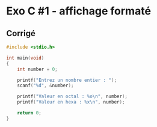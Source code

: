 # Exo C #1 - affichage formaté

## Corrigé

```c
#include <stdio.h>

int main(void)
{
    int number = 0;

    printf("Entrez un nombre entier : ");
    scanf("%d", &number);

    printf("Valeur en octal : %o\n", number);
    printf("Valeur en hexa : %x\n", number);

    return 0;
}
```
